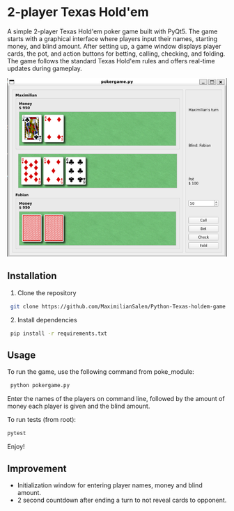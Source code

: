 # 2-player Texas Hold'em
A simple 2-player Texas Hold'em poker game built with PyQt5. The game starts with a graphical interface where players input their names, starting money, and blind amount. After setting up, a game window displays player cards, the pot, and action buttons for betting, calling, checking, and folding. The game follows the standard Texas Hold'em rules and offers real-time updates during gameplay.

![screenshot](docs/poker_image.png)

## Installation
1. Clone the repository
```bash
 git clone https://github.com/MaximilianSalen/Python-Texas-holdem-game.git
```

2. Install dependencies
```bash
 pip install -r requirements.txt
```

## Usage
To run the game, use the following command from poke_module:
```bash
 python pokergame.py
```

Enter the names of the players on command line, followed by the amount of money each player is given and the blind amount.

To run tests (from root):
```bash
pytest
```



Enjoy!

## Improvement
- Initialization window for entering player names, money and blind amount.
- 2 second countdown after ending a turn to not reveal cards to opponent.